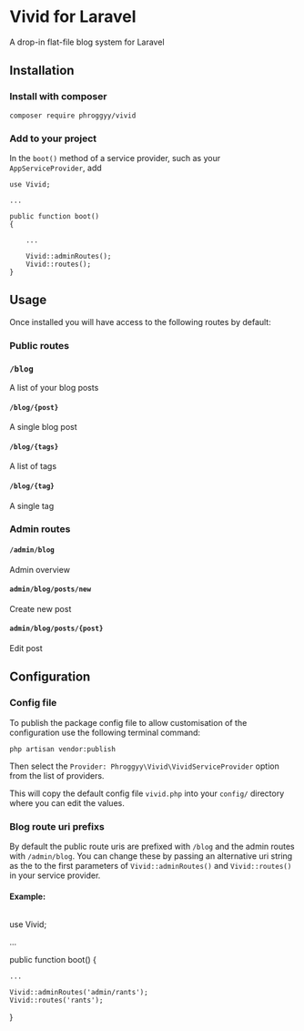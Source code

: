 # Vivid for Laravel

A drop-in flat-file blog system for Laravel

## Installation

### Install with composer
`composer require phroggyy/vivid`

### Add to your project

In the `boot()` method of a service provider, such as your `AppServiceProvider`, add

```
use Vivid;

...

public function boot()
{

    ...

    Vivid::adminRoutes();
    Vivid::routes();
}
```

## Usage

Once installed you will have access to the following routes by default:


### Public routes


### `/blog` 


A list of your blog posts

#### `/blog/{post}`

A single blog post


#### `/blog/{tags}`

A list of tags


#### `/blog/{tag}`

A single tag


### Admin routes

#### `/admin/blog`

Admin overview


#### `admin/blog/posts/new`

Create new post


#### `admin/blog/posts/{post}`

Edit post


## Configuration

### Config file

To publish the package config file to allow customisation of the configuration use the following terminal command:

`php artisan vendor:publish`

Then select the `Provider: Phroggyy\Vivid\VividServiceProvider` option from the list of providers.

This will copy the default config file `vivid.php` into your `config/` directory where you can edit the values.


### Blog route uri prefixs

By default the public route uris are prefixed with `/blog` and the admin routes with `/admin/blog`. You can change these by passing an alternative uri string as the to the first parameters of `Vivid::adminRoutes()` and `Vivid::routes()` in your service provider.


#### Example:

```

```
use Vivid;

...

public function boot()
{

    ...

    Vivid::adminRoutes('admin/rants');
    Vivid::routes('rants');
}
```
